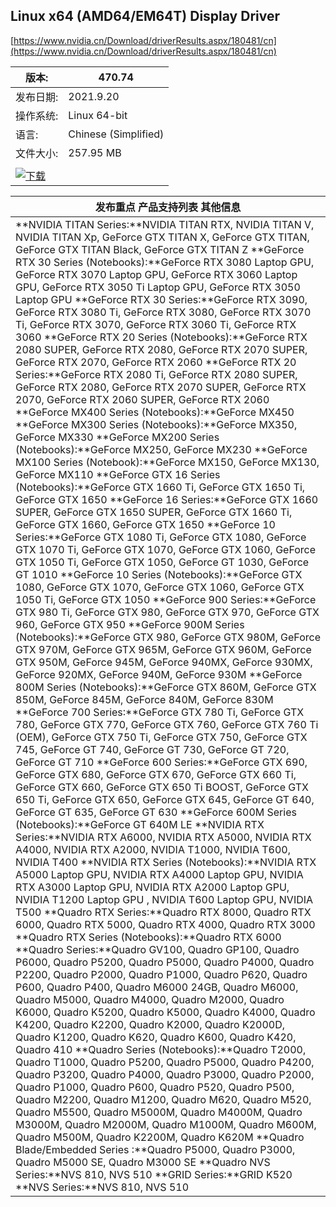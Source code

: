 ## Linux x64 (AMD64/EM64T) Display Driver



[https://www.nvidia.cn/Download/driverResults.aspx/180481/cn](https://www.nvidia.cn/Download/driverResults.aspx/180481/cn)

 

| 版本:                                                        | 470.74               |
| ------------------------------------------------------------ | -------------------- |
| 发布日期:                                                    | 2021.9.20            |
| 操作系统:                                                    | Linux 64-bit         |
| 语言:                                                        | Chinese (Simplified) |
| 文件大小:                                                    | 257.95 MB            |
|                                                              |                      |
| [![下载](https://www.nvidia.cn/content/DriverDownload-March2009/includes/cn/images/bttn_download.jpg)](https://www.nvidia.cn/content/DriverDownload-March2009/confirmation.php?url=/XFree86/Linux-x86_64/470.74/NVIDIA-Linux-x86_64-470.74.run&lang=cn&type=TITAN) |                      |



| 发布重点                                                                                                            产品支持列表                                                                                                            其他信息 |
| ------------------------------------------------------------ |
| **NVIDIA TITAN Series:**NVIDIA TITAN RTX, NVIDIA TITAN V, NVIDIA TITAN Xp, GeForce GTX TITAN X,  GeForce GTX TITAN, GeForce GTX TITAN Black, GeForce GTX TITAN Z **GeForce RTX 30 Series (Notebooks):**GeForce RTX 3080 Laptop GPU, GeForce RTX 3070 Laptop GPU, GeForce RTX 3060  Laptop GPU, GeForce RTX 3050 Ti Laptop GPU, GeForce RTX 3050 Laptop GPU **GeForce RTX 30 Series:**GeForce RTX 3090, GeForce RTX 3080 Ti, GeForce RTX 3080, GeForce RTX 3070 Ti,  GeForce RTX 3070, GeForce RTX 3060 Ti, GeForce RTX 3060 **GeForce RTX 20 Series (Notebooks):**GeForce RTX 2080 SUPER, GeForce RTX 2080, GeForce RTX 2070 SUPER, GeForce RTX 2070, GeForce RTX 2060 **GeForce RTX 20 Series:**GeForce RTX 2080 Ti, GeForce RTX 2080 SUPER, GeForce RTX 2080, GeForce RTX 2070 SUPER, GeForce RTX 2070, GeForce RTX 2060 SUPER, GeForce RTX 2060 **GeForce MX400 Series (Notebooks):**GeForce MX450 **GeForce MX300 Series (Notebooks):**GeForce MX350, GeForce MX330 **GeForce MX200 Series (Notebooks):**GeForce MX250, GeForce MX230 **GeForce MX100 Series (Notebook):**GeForce MX150, GeForce MX130, GeForce MX110 **GeForce GTX 16 Series (Notebooks):**GeForce GTX 1660 Ti, GeForce GTX 1650 Ti, GeForce GTX 1650 **GeForce 16 Series:**GeForce GTX 1660 SUPER, GeForce GTX 1650 SUPER, GeForce GTX 1660 Ti, GeForce GTX 1660, GeForce GTX 1650 **GeForce 10 Series:**GeForce GTX 1080 Ti, GeForce GTX 1080, GeForce GTX 1070 Ti, GeForce GTX 1070,  GeForce GTX 1060, GeForce GTX 1050 Ti, GeForce GTX 1050, GeForce GT  1030, GeForce GT 1010 **GeForce 10 Series (Notebooks):**GeForce GTX 1080, GeForce GTX 1070, GeForce GTX 1060, GeForce GTX 1050 Ti, GeForce GTX 1050 **GeForce 900 Series:**GeForce GTX 980 Ti, GeForce GTX 980, GeForce GTX 970, GeForce GTX 960, GeForce GTX 950 **GeForce 900M Series (Notebooks):**GeForce GTX 980, GeForce GTX 980M, GeForce GTX 970M, GeForce GTX 965M, GeForce  GTX 960M, GeForce GTX 950M, GeForce 945M, GeForce 940MX, GeForce 930MX,  GeForce 920MX, GeForce 940M, GeForce 930M **GeForce 800M Series (Notebooks):**GeForce GTX 860M, GeForce GTX 850M, GeForce 845M, GeForce 840M, GeForce 830M **GeForce 700 Series:**GeForce GTX 780 Ti, GeForce GTX 780, GeForce GTX 770, GeForce GTX 760, GeForce  GTX 760 Ti (OEM), GeForce GTX 750 Ti, GeForce GTX 750, GeForce GTX 745,  GeForce GT 740, GeForce GT 730, GeForce GT 720, GeForce GT 710 **GeForce 600 Series:**GeForce GTX 690, GeForce GTX 680, GeForce GTX 670, GeForce GTX 660 Ti, GeForce  GTX 660, GeForce GTX 650 Ti BOOST, GeForce GTX 650 Ti, GeForce GTX 650,  GeForce GTX 645, GeForce GT 640, GeForce GT 635, GeForce GT 630 **GeForce 600M Series (Notebooks):**GeForce GT 640M LE **NVIDIA RTX Series:**NVIDIA RTX A6000, NVIDIA RTX A5000, NVIDIA RTX A4000, NVIDIA RTX A2000, NVIDIA T1000, NVIDIA T600, NVIDIA T400 **NVIDIA RTX Series (Notebooks):**NVIDIA RTX A5000 Laptop GPU, NVIDIA RTX A4000 Laptop GPU, NVIDIA RTX A3000  Laptop GPU, NVIDIA RTX A2000 Laptop GPU, NVIDIA T1200 Laptop GPU ,  NVIDIA T600 Laptop GPU, NVIDIA T500 **Quadro RTX Series:**Quadro RTX 8000, Quadro RTX 6000, Quadro RTX 5000, Quadro RTX 4000, Quadro RTX 3000 **Quadro RTX Series (Notebooks):**Quadro RTX 6000 **Quadro Series:**Quadro GV100, Quadro GP100, Quadro P6000, Quadro P5200, Quadro P5000, Quadro  P4000, Quadro P2200, Quadro P2000, Quadro P1000, Quadro P620, Quadro  P600, Quadro P400, Quadro M6000 24GB, Quadro M6000, Quadro M5000, Quadro M4000, Quadro M2000, Quadro K6000, Quadro K5200, Quadro K5000, Quadro  K4000, Quadro K4200, Quadro K2200, Quadro K2000, Quadro K2000D, Quadro  K1200, Quadro K620, Quadro K600, Quadro K420, Quadro 410 **Quadro Series (Notebooks):**Quadro T2000, Quadro T1000, Quadro P5200, Quadro P5000, Quadro P4200, Quadro  P3200, Quadro P4000, Quadro P3000, Quadro P2000, Quadro P1000, Quadro  P600, Quadro P520, Quadro P500, Quadro M2200, Quadro M1200, Quadro M620, Quadro M520, Quadro M5500, Quadro M5000M, Quadro M4000M, Quadro M3000M, Quadro M2000M, Quadro M1000M, Quadro M600M, Quadro M500M, Quadro  K2200M, Quadro K620M **Quadro Blade/Embedded Series :**Quadro P5000, Quadro P3000, Quadro M5000 SE, Quadro M3000 SE **Quadro NVS Series:**NVS 810, NVS 510 **GRID Series:**GRID K520 **NVS Series:**NVS 810, NVS 510 |